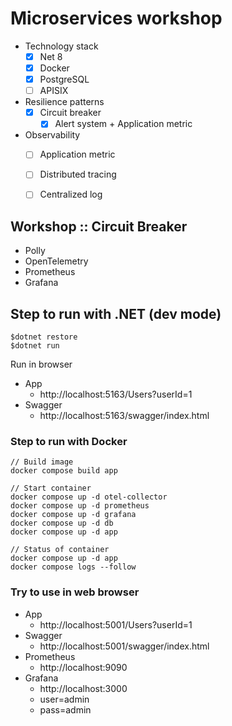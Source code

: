 # Microservices workshop
* Technology stack
    * [x] Net 8
    * [x] Docker
    * [x] PostgreSQL
    * [ ] APISIX
* Resilience patterns
  * [x] Circuit breaker
    * [x] Alert system + Application metric
* Observability
  * [ ] Application metric
  * [ ] Distributed tracing
  * [ ] Centralized log


## Workshop :: Circuit Breaker
* Polly
* OpenTelemetry
* Prometheus
* Grafana

## Step to run with .NET (dev mode)
```
$dotnet restore
$dotnet run
```
Run in browser
* App
  * http://localhost:5163/Users?userId=1
* Swagger
  * http://localhost:5163/swagger/index.html

### Step to run with Docker
```
// Build image
docker compose build app

// Start container
docker compose up -d otel-collector
docker compose up -d prometheus
docker compose up -d grafana
docker compose up -d db
docker compose up -d app

// Status of container
docker compose up -d app
docker compose logs --follow
```

### Try to use in web browser
* App
  * http://localhost:5001/Users?userId=1
* Swagger
  * http://localhost:5001/swagger/index.html
* Prometheus
  * http://localhost:9090
* Grafana
  * http://localhost:3000
   * user=admin
   * pass=admin 
